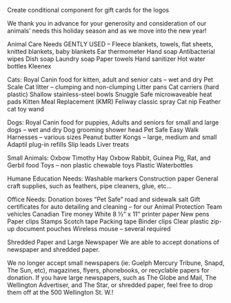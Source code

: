 Create conditional component for gift cards for the logos

We thank you in advance for your generosity and consideration of our animals’ needs this holiday season and as we move into the new year!



Animal Care Needs
GENTLY USED – Fleece blankets, towels, flat sheets, knitted blankets, baby blankets
Ear thermometer
Hand soap
Antibacterial wipes
Dish soap
Laundry soap
Paper towels
Hand sanitizer
Hot water bottles
Kleenex

Cats:
Royal Canin food for kitten, adult and senior cats – wet and dry
Pet Scale
Cat litter – clumping and non-clumping
Litter pans
Cat carriers (hard plastic)
Shallow stainless-steel bowls
Snuggle Safe microwaveable heat pads
Kitten Meal Replacement (KMR)
Feliway classic spray
Cat nip
Feather cat toy wand

Dogs:
Royal Canin food for puppies, Adults and seniors for small and large dogs – wet and dry
Dog grooming shower head
Pet Safe Easy Walk Harnesses – various sizes
Peanut butter
Kongs – large, medium and small
Adaptil plug-in refills
Slip leads
Liver treats

Small Animals:
Oxbow Timothy Hay
Oxbow Rabbit, Guinea Pig, Rat, and Gerbil food
Toys – non plastic chewable toys
Plastic Waterbottles

Humane Education Needs:
Washable markers
Construction paper
General craft supplies, such as feathers, pipe cleaners, glue, etc…

Office Needs:
Donation boxes
“Pet Safe” road and sidewalk salt
Gift certificates for auto detailing and cleaning – for our Animal Protection Team vehicles
Canadian Tire money
White 8 ½“ x 11” printer paper
New pens
Paper clips
Stamps
Scotch tape
Packing tape
Binder clips
Clear plastic zip-up document pouches
Wireless mouse – several required

Shredded Paper and Large Newspaper
We are able to accept donations of newspaper and shredded paper.

We no longer accept small newspapers (ie: Guelph Mercury Tribune, Snapd, The Sun, etc), magazines, flyers, phonebooks, or recyclable papers for donation. If you have large newspapers, such as The Globe and Mail, The Wellington Advertiser, and The Star, or shredded paper, feel free to drop them off at the 500 Wellington St. W.!